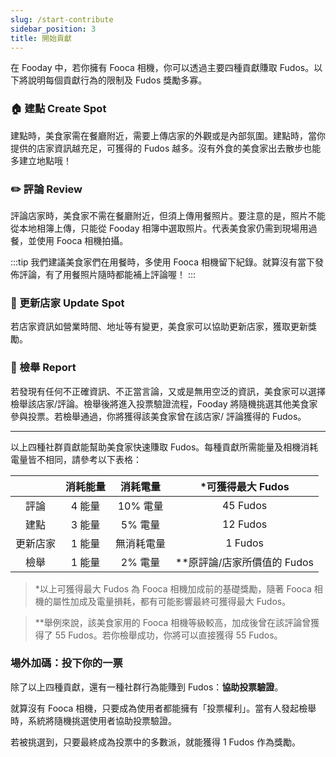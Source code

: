 ```yaml
---
slug: /start-contribute
sidebar_position: 3
title: 開始貢獻
---
```


在 Fooday 中，若你擁有 Fooca 相機，你可以透過主要四種貢獻賺取 Fudos。以下將說明每個貢獻行為的限制及 Fudos 獎勵多寡。

### 🏠 建點 Create Spot
建點時，美食家需在餐廳附近，需要上傳店家的外觀或是內部氛圍。建點時，當你提供的店家資訊越充足，可獲得的 Fudos 越多。沒有外食的美食家出去散步也能多建立地點哦！


### ✏️ 評論 Review
評論店家時，美食家不需在餐廳附近，但須上傳用餐照片。要注意的是，照片不能從本地相簿上傳，只能從 Fooday 相簿中選取照片。代表美食家仍需到現場用過餐，並使用 Fooca 相機拍攝。

:::tip
我們建議美食家們在用餐時，多使用 Fooca 相機留下紀錄。就算沒有當下發佈評論，有了用餐照片隨時都能補上評論喔！
:::


### 👷 更新店家 Update Spot
若店家資訊如營業時間、地址等有變更，美食家可以協助更新店家，獲取更新獎勵。  



### 🚨 檢舉 Report
若發現有任何不正確資訊、不正當言論，又或是無用空泛的資訊，美食家可以選擇檢舉該店家/評論。檢舉後將進入投票驗證流程，Fooday 將隨機挑選其他美食家參與投票。若檢舉通過，你將獲得該美食家曾在該店家/ 評論獲得的 Fudos。  

***

以上四種社群貢獻能幫助美食家快速賺取 Fudos。每種貢獻所需能量及相機消耗電量皆不相同，請參考以下表格：  

|  | 消耗能量   | 消耗電量   | *可獲得最大 Fudos   |
|:---:|:---:|:---:|:---:|
| 評論 | 4 能量 | 10% 電量 | 45 Fudos |
| 建點 | 3 能量 | 5% 電量 | 12 Fudos |
| 更新店家 | 1 能量  | 無消耗電量   | 1 Fudos   |
| 檢舉 | 1 能量 | 2% 電量 | **原評論/店家所價值的 Fudos |
  
> *以上可獲得最大 Fudos 為 Fooca 相機加成前的基礎獎勵，隨著 Fooca 相機的屬性加成及電量損耗，都有可能影響最終可獲得最大 Fudos。

> **舉例來說，該美食家用的 Fooca 相機等級較高，加成後曾在該評論曾獲得了 55 Fudos。若你檢舉成功，你將可以直接獲得 55 Fudos。

### 場外加碼：投下你的一票

除了以上四種貢獻，還有一種社群行為能賺到 Fudos：**協助投票驗證**。

就算沒有 Fooca 相機，只要成為使用者都能擁有「投票權利」。當有人發起檢舉時，系統將隨機挑選使用者協助投票驗證。

若被挑選到，只要最終成為投票中的多數派，就能獲得 1 Fudos 作為獎勵。
